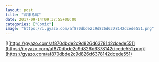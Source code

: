 ```yaml
---
layout: post
title: "深まる絆"
date: 2017-09-14T09:37:55+00:00
categories: ["Comic"]
image: "https://i.gyazo.com/af870dbde2c9d826d6378142dcede551.png"
---
```


[![https://gyazo.com/af870dbde2c9d826d6378142dcede551](https://i.gyazo.com/af870dbde2c9d826d6378142dcede551.png)](https://gyazo.com/af870dbde2c9d826d6378142dcede551)
